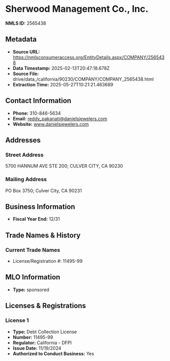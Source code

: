 # Sherwood Management Co., Inc.

**NMLS ID:** 2565438

## Metadata
- **Source URL:** https://nmlsconsumeraccess.org/EntityDetails.aspx/COMPANY/2565438
- **Data Timestamp:** 2025-02-13T20:47:18.678Z
- **Source File:** drive/data_/california/90230/COMPANY/COMPANY_2565438.html
- **Extraction Time:** 2025-05-27T10:21:21.463689

## Contact Information
- **Phone:** 310-846-5634
- **Email:** reddy_pakanati@danielsjewelers.com
- **Website:** www.danielsjewelers.com

## Addresses
### Street Address
5700 HANNUM AVE STE 200; CULVER CITY, CA 90230

### Mailing Address
PO Box 3750; Culver City, CA 90231

## Business Information
- **Fiscal Year End:** 12/31

## Trade Names & History
### Current Trade Names
- License/Registration #: 11495-99

## MLO Information
- **Type:** sponsored

## Licenses & Registrations

### License 1
- **Type:** Debt Collection License
- **Number:** 11495-99
- **Regulator:** California - DFPI
- **Issue Date:** 11/19/2024
- **Authorized to Conduct Business:** Yes
